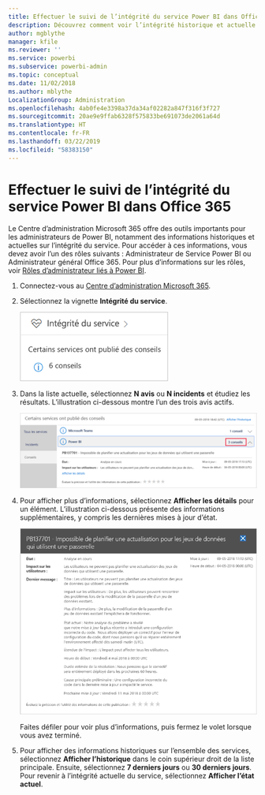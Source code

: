 ```yaml
---
title: Effectuer le suivi de l’intégrité du service Power BI dans Office 365
description: Découvrez comment voir l’intégrité historique et actuelle du service dans le Centre d’administration Microsoft 365.
author: mgblythe
manager: kfile
ms.reviewer: ''
ms.service: powerbi
ms.subservice: powerbi-admin
ms.topic: conceptual
ms.date: 11/02/2018
ms.author: mblythe
LocalizationGroup: Administration
ms.openlocfilehash: 4ab0fe4e3398a37da34af02282a847f316f3f727
ms.sourcegitcommit: 20ae9e9ffab6328f575833be691073de2061a64d
ms.translationtype: HT
ms.contentlocale: fr-FR
ms.lasthandoff: 03/22/2019
ms.locfileid: "58383150"
---
```

# <a name="track-power-bi-service-health-in-office-365"></a>Effectuer le suivi de l’intégrité du service Power BI dans Office 365

Le Centre d’administration Microsoft 365 offre des outils importants pour les administrateurs de Power BI, notamment des informations historiques et actuelles sur l’intégrité du service. Pour accéder à ces informations, vous devez avoir l’un des rôles suivants : Administrateur de Service Power BI ou Administrateur général Office 365. Pour plus d’informations sur les rôles, voir [Rôles d’administrateur liés à Power BI](service-admin-administering-power-bi-in-your-organization.md#administrator-roles-related-to-power-bi).

1. Connectez-vous au [Centre d’administration Microsoft 365](https://portal.office.com/adminportal).

1. Sélectionnez la vignette **Intégrité du service**.

    ![Vignette Intégrité du service](media/service-admin-health/service-health-tile.png)

1. Dans la liste actuelle, sélectionnez **N avis** ou **N incidents** et étudiez les résultats. L’illustration ci-dessous montre l’un des trois avis actifs.

    ![Avis actifs](media/service-admin-health/active-advisories.png)

1. Pour afficher plus d’informations, sélectionnez **Afficher les détails** pour un élément. L’illustration ci-dessous présente des informations supplémentaires, y compris les dernières mises à jour d’état.

    ![Détails de l’avis](media/service-admin-health/advisory-details.png)

    Faites défiler pour voir plus d’informations, puis fermez le volet lorsque vous avez terminé.

1. Pour afficher des informations historiques sur l’ensemble des services, sélectionnez **Afficher l’historique** dans le coin supérieur droit de la liste principale. Ensuite, sélectionnez **7 derniers jours** ou **30 derniers jours**. Pour revenir à l’intégrité actuelle du service, sélectionnez **Afficher l’état actuel**.